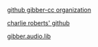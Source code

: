 [github gibber-cc organization](https://github.com/orgs/gibber-cc/repositories)

[charlie roberts' github](https://github.com/charlieroberts)

[gibber.audio.lib](https://github.com/charlieroberts/gibber.audio.lib)